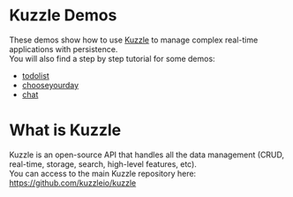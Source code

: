 # Kuzzle Demos

These demos show how to use [Kuzzle](https://github.com/kuzzleio/kuzzle) to manage complex real-time applications with persistence.  
You will also find a step by step tutorial for some demos:

* [todolist](todolist/tutorial.md)
* [chooseyourday](chooseyourday/tutorial.md)
* [chat](chat/tutorial.md)
 
# What is Kuzzle

Kuzzle is an open-source API that handles all the data management (CRUD, real-time, storage, search, high-level features, etc).  
You can access to the main Kuzzle repository here: https://github.com/kuzzleio/kuzzle